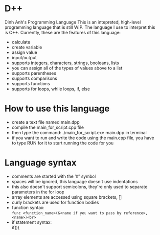 # D++
Dinh Anh's Programming Language
This is an intepreted, high-level programming language that is still WIP.
The language I use to interpret this is C++.
Currently, these are the features of this language:
- calculate
- create variable
- assign value
- input/output
- supports integers, characters, strings, booleans, lists
- you can assign all of the types of values above to a list
- supports parentheses
- supports comparisons
- supports functions
- supports for loops, while loops, if, else
# How to use this language
- create a text file named main.dpp
- compile the main_for_script.cpp file
- then type the command: ./main_for_script.exe main.dpp in terminal
- if you want to run and write the code using the main.cpp file, you have to type RUN for it to start running the code for you
# Language syntax
- comments are started with the '#' symbol
- spaces will be ignored, this language doesn't use indentations
- this also doesn't support semicolons, they're only used to separate parameters in the for loop
- array elements are accessed using square brackets, <list name>[<index>]
- curly brackets are used for function bodies
- function syntax:<br>
```func <function_name>(&<name if you want to pass by reference>, <name>)<br>```
- if statement syntax:<br>
if(<parameter>){<br>
  


